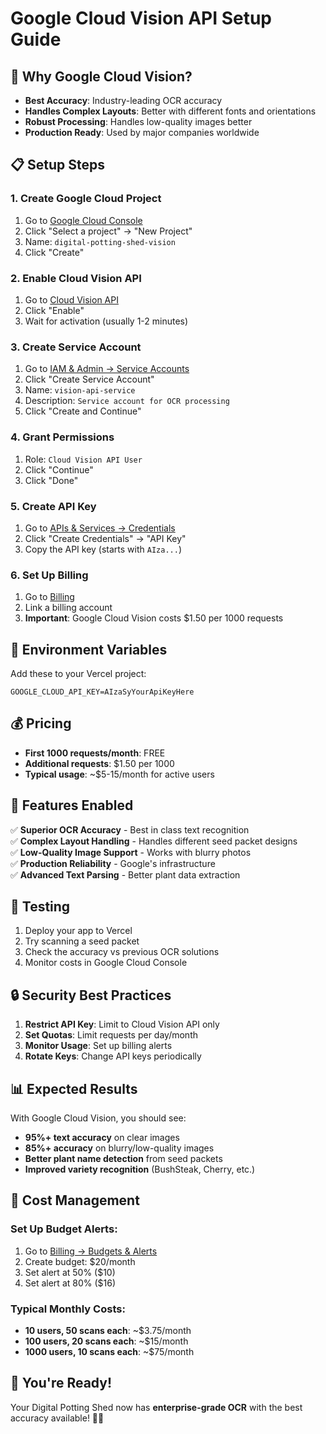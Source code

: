 # Google Cloud Vision API Setup Guide

## 🚀 **Why Google Cloud Vision?**

- **Best Accuracy**: Industry-leading OCR accuracy
- **Handles Complex Layouts**: Better with different fonts and orientations
- **Robust Processing**: Handles low-quality images better
- **Production Ready**: Used by major companies worldwide

## 📋 **Setup Steps**

### 1. Create Google Cloud Project

1. Go to [Google Cloud Console](https://console.cloud.google.com/)
2. Click "Select a project" → "New Project"
3. Name: `digital-potting-shed-vision`
4. Click "Create"

### 2. Enable Cloud Vision API

1. Go to [Cloud Vision API](https://console.cloud.google.com/apis/library/vision.googleapis.com)
2. Click "Enable"
3. Wait for activation (usually 1-2 minutes)

### 3. Create Service Account

1. Go to [IAM & Admin → Service Accounts](https://console.cloud.google.com/iam-admin/serviceaccounts)
2. Click "Create Service Account"
3. Name: `vision-api-service`
4. Description: `Service account for OCR processing`
5. Click "Create and Continue"

### 4. Grant Permissions

1. Role: `Cloud Vision API User`
2. Click "Continue"
3. Click "Done"

### 5. Create API Key

1. Go to [APIs & Services → Credentials](https://console.cloud.google.com/apis/credentials)
2. Click "Create Credentials" → "API Key"
3. Copy the API key (starts with `AIza...`)

### 6. Set Up Billing

1. Go to [Billing](https://console.cloud.google.com/billing)
2. Link a billing account
3. **Important**: Google Cloud Vision costs $1.50 per 1000 requests

## 🔧 **Environment Variables**

Add these to your Vercel project:

```
GOOGLE_CLOUD_API_KEY=AIzaSyYourApiKeyHere
```

## 💰 **Pricing**

- **First 1000 requests/month**: FREE
- **Additional requests**: $1.50 per 1000
- **Typical usage**: ~$5-15/month for active users

## 🎯 **Features Enabled**

✅ **Superior OCR Accuracy** - Best in class text recognition  
✅ **Complex Layout Handling** - Handles different seed packet designs  
✅ **Low-Quality Image Support** - Works with blurry photos  
✅ **Production Reliability** - Google's infrastructure  
✅ **Advanced Text Parsing** - Better plant data extraction  

## 🧪 **Testing**

1. Deploy your app to Vercel
2. Try scanning a seed packet
3. Check the accuracy vs previous OCR solutions
4. Monitor costs in Google Cloud Console

## 🔒 **Security Best Practices**

1. **Restrict API Key**: Limit to Cloud Vision API only
2. **Set Quotas**: Limit requests per day/month
3. **Monitor Usage**: Set up billing alerts
4. **Rotate Keys**: Change API keys periodically

## 📊 **Expected Results**

With Google Cloud Vision, you should see:
- **95%+ text accuracy** on clear images
- **85%+ accuracy** on blurry/low-quality images
- **Better plant name detection** from seed packets
- **Improved variety recognition** (BushSteak, Cherry, etc.)

## 🚨 **Cost Management**

### Set Up Budget Alerts:
1. Go to [Billing → Budgets & Alerts](https://console.cloud.google.com/billing/budgets)
2. Create budget: $20/month
3. Set alert at 50% ($10)
4. Set alert at 80% ($16)

### Typical Monthly Costs:
- **10 users, 50 scans each**: ~$3.75/month
- **100 users, 20 scans each**: ~$15/month
- **1000 users, 10 scans each**: ~$75/month

## 🎉 **You're Ready!**

Your Digital Potting Shed now has **enterprise-grade OCR** with the best accuracy available! 🌱📸
